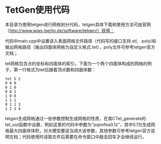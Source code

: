 # TetGen使用代码

本目录为使用tetgen进行网格剖分代码，tetgen具体下载和使用方法可由官网（http://www.wias-berlin.de/software/tetgen/）获得：

代码中main.cpp中设置读入表面网格文件路径（代码写的接口支持.stl, . poly)和输出网格路径（输出四面体网格为自定义格式.tet），poly文件可参考tetgen官方文档；

tet网格包含点的坐标和四面体的索引，下面为一个两个四面体构成的网格的例子，第一行格式为tet后跟着顶点数和四面体数：

```
tet 5 2
0 0 0
0 1 0
0 0 1
1 0 0
1 1 1
0 1 2 3
1 2 3 4
```



tetgen生成网格通过一些参数控制生成网格的性质，在类CTet_generate的tet_out函数中设置，例如这里的代码中参数为"pqnnfea0.1z"，其中0.1为生成网格最大四面体体积，对大模型要适当调大该参数，其他参数可参考tetgen官方说明文档；代码使用时读取文件后需要在命令窗口中敲击回车才会继续运行。

